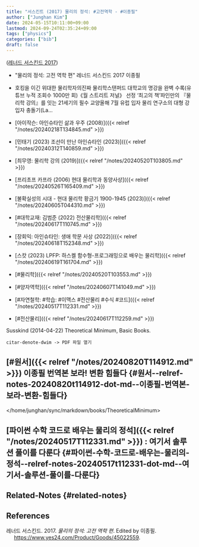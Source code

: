 ```yaml
---
title: "서스킨트 (2017) 물리의 정석: #고전역학 - #이종필"
author: ["Junghan Kim"]
date: 2024-05-15T10:11:00+09:00
lastmod: 2024-09-24T02:35:24+09:00
tags: ["physics"]
categories: ["bib"]
draft: false
---
```


(<a href="#citeproc_bib_item_1">레너드 서스킨드 2017</a>)

-   "물리의 정석: 고전 역학 편" 레너드 서스킨드 2017 이종필
-   호킹을 이긴 위대한 물리학자의진짜 물리학스탠퍼드 대학교의 명강을 완벽 수록(유튜브 누적 조회수 1000만 회)《월 스트리트 저널》 선정 ‘최고의 책’파인만의 『물리학 강의』를 잇는 21세기의 필수 교양올해 7월 유럽 입자 물리 연구소의 대형 강입자 충돌기(La...

-   [아이작슨: 아인슈타인 삶과 우주 (2008)]({{< relref "/notes/20240218T134845.md" >}})
-   [민태기 (2023) 조선이 만난 아인슈타인 (2023)]({{< relref "/notes/20240312T140859.md" >}})
-   [최무영: 물리학 강의 (2019)]({{< relref "/notes/20240520T103805.md" >}})
-   [프리초프 카프라 (2006) 현대 물리학과 동양사상]({{< relref "/notes/20240526T165409.md" >}})
-   [불확실성의 시대 - 현대 물리학 황금기 1900-1945 (2023)]({{< relref "/notes/20240605T044310.md" >}})
-   [#대학교재: 김범준 (2022) 전산물리학]({{< relref "/notes/20240617T110745.md" >}})
-   [장회익: 아인슈타인: 생애 학문 사상 (2022)]({{< relref "/notes/20240618T152348.md" >}})
-   [스캇 (2023) LPFP: 하스켈 함수형-프로그래밍으로 배우는 물리학]({{< relref "/notes/20240619T161704.md" >}})
-   [#물리학]({{< relref "/notes/20240520T103553.md" >}})
-   [#양자역학]({{< relref "/notes/20240607T141049.md" >}})
-   [#자연철학: #학습: #이맥스 #전산물리 #수식 #코드]({{< relref "/notes/20240517T112331.md" >}})
-   [#전산물리]({{< relref "/notes/20240617T112259.md" >}})

Susskind (2014-04-22) Theoretical Minimum, Basic Books.

```text
citar-denote-dwim -> PDF 파일 열기
```


## [#원서]({{< relref "/notes/20240820T114912.md" >}}) 이종필 번역본 보라! 변환 힘들다 {#원서--relref-notes-20240820t114912-dot-md--이종필-번역본-보라-변환-힘들다}

</home/junghan/sync/markdown/books/TheoreticalMinimum>


## [파이썬 수학 코드로 배우는 물리의 정석]({{< relref "/notes/20240517T112331.md" >}}) : 여기서 솔루션 풀이를 다룬다 {#파이썬-수학-코드로-배우는-물리의-정석--relref-notes-20240517t112331-dot-md--여기서-솔루션-풀이를-다룬다}


## Related-Notes {#related-notes}

## References

<style>.csl-entry{text-indent: -1.5em; margin-left: 1.5em;}</style><div class="csl-bib-body">
  <div class="csl-entry"><a id="citeproc_bib_item_1"></a>레너드 서스킨드. 2017. <i>물리의 정석: 고전 역학 편</i>. Edited by 이종필. <a href="https://www.yes24.com/Product/Goods/45022559">https://www.yes24.com/Product/Goods/45022559</a>.</div>
</div>

